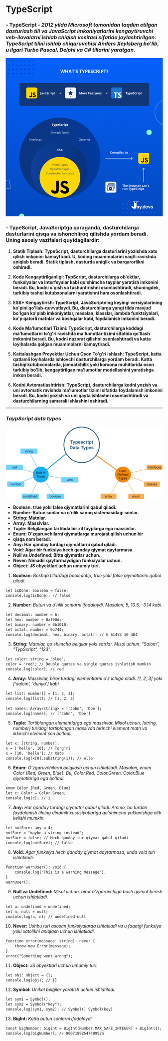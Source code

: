 #      TypeScript

### - **TypeScript - *2012 yilda Microsoft tomonidan taqdim etilgan dasturlash tili va JavaScript imkoniyatlarini kengaytiruvchi veb-ilovalarni ishlab chiqish vositasi sifatida joylashtirilgan. TypeScript tilini ishlab chiqaruvchisi Anders Xeylsberg bo'lib, u ilgari Turbo Pascal, Delphi va C# tillarini yaratgan.***

![Alt Text](./imgs/WHATS-TYPESCRIPT_.png)

### - **TypeScript, JavaScriptga qaraganda, dasturchilarga dasturlarini qisqa va ishonchliroq qilishda yordam beradi. Uning asosiy vazifalari quyidagilardir:**
 
  1. **Statik Tiplash: TypeScript, dasturchilarga dasturlarini yozishda xato qilish imkonini kamaytiradi. U, koding muammolarini vaqtli ravishda aniqlab beradi. Statik tiplash, dasturda aniqlik va barqarorlikni oshiradi.**

  2. **Kode Kengaytirilganligi: TypScript, dasturchilarga ob'ektlar, funksiyalar va interfeyslar kabi qo'shimcha tayplar yaratish imkonini beradi. Bu, kodni o'qish va tushuntirishni osonlashtiradi, shuningdek, tarkibiy tashqi kutubxonalarni yaratishni ham osonlashtiradi.**

  3. **ES6+ Kengaytirish: TypeScript, JavaScriptning keyingi versiyalarining ko'pini qo'llab-quvvatlaydi. Bu, dasturchilarga yangi tilda mavjud bo'lgan ko'plab imkoniyatlar, masalan, klasslar, lambda funktsiyalari, ko'p qatorli matnlar va boshqalar kabi, foydalanish imkonini beradi.**

  4. **Kode Ma'lumotlari Tizimi: TypeScript, dasturchilarga koddagi ma'lumotlarni to'g'ri ravishda ma'lumotlar tizimi sifatida qo'llash imkonini beradi. Bu, kodni nazorat qilishni osonlashtiradi va katta loyihalarda qolgan muammolarni kamaytiradi.**

  5. **Kattalashgan Proyektlar Uchun Oson To'g'ri Ishlash: TypeScript, katta qatlamli loyihalarda ishlovchi dasturchilarga yordam beradi. Katta tashqi kutubxonalarda, jamoatchilik yoki korxona muhitlarida oson tarkibiy bo'lib, kengaytirilgan ma'lumotlar modellashini yaratishga imkon beradi.**

  6. **Kodni Avtomatlashtirish: TypeScript, dasturchilarga kodni yozish va uni avtomatik ravishda ma'lumotlar tizimi sifatida foydalanish imkonini beradi. Bu, kodni yozish va uni qayta ishlashni osonlashtiradi va dasturchilarning samarali ishlashini oshiradi.**

<hr> 

###  ***TaypScript data types*** 

![Alt text](./imgs/ts-data-types.png)

 - **Boolean: true yoki false qiymatlarini qabul qiladi.**
 -  **Number: Butun sonlar va o'nlik sanoq sistemasidagi sonlar.**
 -  **String: Matnlar.**
 -  **Array: Massivlar.**
 -  **Tuple: Belgilangan tartibda bir xil tayplarga ega massivlar.**
 -  **Enum: O'zgaruvchilarni qiymatlarga murojaat qilish uchun bir** 
 -  **qisqa nom beradi.**
 -  **Any: Har qanday turdagi qiymatlarni qabul qiladi.**
 -  **Void: Agar bir funksiya hech qanday qiymat qaytarmasa.**
  -  **Null va Undefined: Bitta qiymatlar uchun.**
  -  **Never: Nimadir qaytarmaydigan funksiyalar uchun.**
  -  **Object: JS obyektlari uchun umumiy turi.**


1. **Boolean:** *Boshqa tillardagi booleantip, true yoki false qiymatlarini qabul qiladi.*

```
let isDone: boolean = false;
console.log(isDone); // false
```

2.  **Number:** *Butun va o'nlik sonlarni ifodalaydi. Masalan, 5, 10.5, -3.14 kabi.*

```
let decimal: number = 6;
let hex: number = 0xf00d;
let binary: number = 0b1010;
let octal: number = 0o744;
console.log(decimal, hex, binary, octal); // 6 61453 10 484
```

3. **String:** *Matnlar, qo'shimcha belgilar yoki satrlar. Misol uchun: "Salom", "TypScript", "123".*

```
let color: string = "blue";
color = 'red'; // Double quotes va single quotes ishlatish mumkin
console.log(color); // red
```
4. **Array:** *Massivlar, biror turdagi elementlarni o'z ichiga oladi. [1, 2, 3] yoki ['salom', 'dunyo'] kabi.*

```
let list: number[] = [1, 2, 3];
console.log(list); // [1, 2, 3]

let names: Array<string> = ['John', 'Doe'];
console.log(names); // ['John', 'Doe']
```

5. **Tuple:**  *Tartiblangan elementlarga ega massivlar. Misol uchun, [string, number] turidagi tartiblangan massivda birinchi element matn va ikkinchi element son bo'ladi.*

```
let x: [string, number];
x = ['hello', 10]; // To'g'ri
x = [10, 'hello']; // Xato
console.log(x[0].substring(1)); // ello
```
6. **Enum:** *O'zgaruvchilarni belgilash uchun ishlatiladi. Masalan, enum Color {Red, Green, Blue}. Bu, Color.Red, Color.Green, Color.Blue qiymatlariga ega bo'ladi.*

```
enum Color {Red, Green, Blue}
let c: Color = Color.Green;
console.log(c); // 1
```
7. **Any:** *Har qanday turdagi qiymatni qabul qiladi. Ammo, bu turdan foydalanish tilning dinamik xususiyatlariga qo'shimcha yuklanishga olib kelishi mumkin.*

```
let notSure: any = 4;
notSure = "maybe a string instead";
notSure = false; // Hech qanday tur qiymat qabul qiladi
console.log(notSure); // false
```

8. **Void:** *Agar funksiya hech qanday qiymat qaytarmasa, unda void turi ishlatiladi.*

```
function warnUser(): void {
    console.log("This is a warning message");
}
warnUser();
```

9. **Null va Undefined:** *Misol uchun, biror o'zgaruvchiga bosh qiymat berish uchun ishlatiladi.*

```
let u: undefined = undefined;
let n: null = null;
console.log(u, n); // undefined null
```

10. **Never:** *Ushbu turi asosan funksiyalarda ishlatiladi va u faqatgi funksiya yoki xatolikni aniqlash uchun ishlatiladi.*

```
function error(message: string): never {
    throw new Error(message);
}
error("Something went wrong");
```

11.  **Object:** *JS obyektlari uchun umumiy turi.*

```
let obj: object = {};
console.log(obj); // {}
```

12. **Symbol:** *Unikal belgilar yaratish uchun ishlatiladi.*

```
let sym1 = Symbol();
let sym2 = Symbol("key");
console.log(sym1, sym2); // Symbol() Symbol(key)
```

13. **BigInt:** *Katta butun sonlarni ifodalaydi.*

```
const bigNumber: bigint = BigInt(Number.MAX_SAFE_INTEGER) + BigInt(1);
console.log(bigNumber); // 9007199254740992n
```

